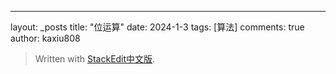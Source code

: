---
layout: _posts
title: "位运算"
date:   2024-1-3
tags: [算法]
comments: true
author: kaxiu808  







> Written with [StackEdit中文版](https://stackedit.cn/).
<!--stackedit_data:
eyJoaXN0b3J5IjpbLTMwNzY3OTAyNF19
-->